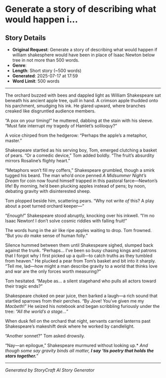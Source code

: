 # Generate a story of describing what would happen i...

## Story Details
- **Original Request**: Generate a story of describing what would happen if william shakesphere would have been in place of Isaac Newton below tree in not more than 500 words.
- **Genre**: 
- **Length**: Short story (~500 words)
- **Generated**: 2025-07-17 at 17:59
- **Word Limit**: 500 words

---

The orchard buzzed with bees and dappled light as William Shakespeare sat beneath his ancient apple tree, quill in hand. A crimson apple thudded onto his parchment, smudging his ink. He glared upward, where branches creaked like disgruntled audience members.  

“A pox on your timing!” he muttered, dabbing at the stain with his sleeve. “Must fate interrupt my tragedy of Hamlet’s soliloquy?”  

A voice chirped from the hedgerow: “Perhaps the apple’s a metaphor, master.”  

Shakespeare startled as his serving boy, Tom, emerged clutching a basket of pears. “Or a comedic device,” Tom added boldly. “The fruit’s absurdity mirrors Rosaline’s flighty heart.”  

“Metaphors won’t fill my coffers,” Shakespeare grumbled, though a smirk tugged his beard. The man who’d once penned *A Midsummer Night’s Dream* for coin now found himself trapped in this pastoral farce—Newton’s life! By morning, he’d been plucking apples instead of pens; by noon, debating gravity with disinterested sheep.  

Tom plopped beside him, scattering pears. “Why not write *of* this? A play about a poet turned orchard keeper—”  

“*Enough!*” Shakespeare stood abruptly, knocking over his inkwell. “I’m no Isaac Newton! I don’t solve cosmic riddles with falling fruit!”  

The words hung in the air like ripe apples waiting to drop. Tom frowned. “But you *do* make sense of human folly.”  

Silence hummed between them until Shakespeare sighed, slumped back against the trunk. “Perhaps… I’ve been so busy chasing kings and patrons that I forgot why I first picked up a quill—to catch truths as they tumbled from heaven.” He plucked a pear from Tom’s basket and bit into it sharply. “Tell me, lad—how might a man describe gravity to a world that thinks love and war are the only forces worth measuring?”  

Tom hesitated. “Maybe as… a silent stagehand who pulls all actors toward their tragic ends?”  

Shakespeare choked on pear juice, then barked a laugh—a rich sound that startled sparrows from their perches. “By Jove! You’ve given me my *Macbeth*!” He seized his notebook and began scribbling furiously under the tree: *“All the world’s a stage…”*  

When dusk fell on the orchard that night, servants carried lanterns past Shakespeare’s makeshift desk where he worked by candlelight.

“Another sonnet?” Tom asked drowsily.

“Nay—an epilogue,” Shakespeare murmured without looking up.* *And though some say gravity binds all matter,* ***I say ‘tis poetry that holds the stars together.***”

---
*Generated by StoryCraft AI Story Generator*
